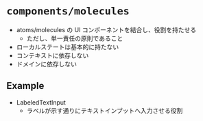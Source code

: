 # `components/molecules`

- atoms/molecules の UI コンポーネントを結合し、役割を持たせる
  - ただし、単一責任の原則であること
- ローカルステートは基本的に持たない
- コンテキストに依存しない
- ドメインに依存しない

## Example

- LabeledTextInput
  - ラベルが示す通りにテキストインプットへ入力させる役割
